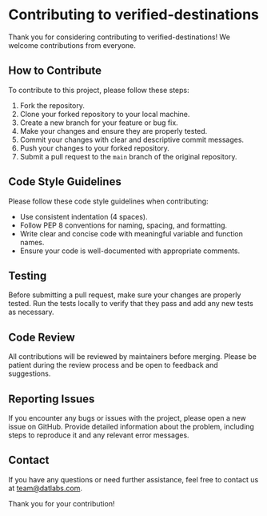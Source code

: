 # Contributing to verified-destinations

Thank you for considering contributing to verified-destinations! We welcome contributions from everyone.

## How to Contribute

To contribute to this project, please follow these steps:

1. Fork the repository.
2. Clone your forked repository to your local machine.
3. Create a new branch for your feature or bug fix.
4. Make your changes and ensure they are properly tested.
5. Commit your changes with clear and descriptive commit messages.
6. Push your changes to your forked repository.
7. Submit a pull request to the `main` branch of the original repository.

## Code Style Guidelines

Please follow these code style guidelines when contributing:

- Use consistent indentation (4 spaces).
- Follow PEP 8 conventions for naming, spacing, and formatting.
- Write clear and concise code with meaningful variable and function names.
- Ensure your code is well-documented with appropriate comments.

## Testing

Before submitting a pull request, make sure your changes are properly tested. Run the tests locally to verify that they pass and add any new tests as necessary.

## Code Review

All contributions will be reviewed by maintainers before merging. Please be patient during the review process and be open to feedback and suggestions.

## Reporting Issues

If you encounter any bugs or issues with the project, please open a new issue on GitHub. Provide detailed information about the problem, including steps to reproduce it and any relevant error messages.

## Contact

If you have any questions or need further assistance, feel free to contact us at team@datlabs.com.

Thank you for your contribution!
